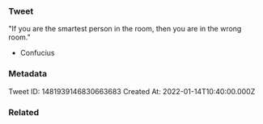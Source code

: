 ### Tweet
"If you are the smartest person in the room, then you are in the wrong room."

- Confucius

### Metadata
Tweet ID: 1481939146830663683
Created At: 2022-01-14T10:40:00.000Z

### Related

